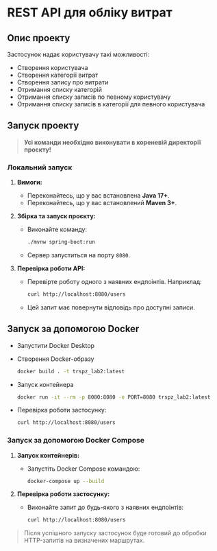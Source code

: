 
# REST API для обліку витрат

## Опис проекту
Застосунок надає користувачу такі можливості:
- Створення користувача
- Створення категорії витрат
- Створення запису про витрати
- Отримання списку категорій
- Отримання списку записів по певному користувачу
- Отримання списку записів в категорії для певного користувача

## Запуск проекту

> **Усі команди необхідно виконувати в кореневій директорії проєкту!**

### Локальний запуск

1. **Вимоги:**
   - Переконайтесь, що у вас встановлена **Java 17+**.
   - Переконайтесь, що у вас встановлений **Maven 3+**.

2. **Збірка та запуск проєкту:**
   - Виконайте команду:
     ```bash
     ./mvnw spring-boot:run
     ```
   - Сервер запуститься на порту `8080`.

3. **Перевірка роботи API:**
   - Перевірте роботу одного з наявних ендпоінтів. Наприклад:
     ```bash
     curl http://localhost:8080/users
     ```
   - Цей запит має повернути відповідь про доступні записи.
  



## Запуск за допомогою Docker

- Запустити Docker Desktop

- Створення Docker-образу
    ```bash
    docker build . -t trspz_lab2:latest
    ```

- Запуск контейнера
    ```bash
    docker run -it --rm -p 8080:8080 -e PORT=8080 trspz_lab2:latest
    ```
- Перевірка роботи застосунку:
     ```bash
     curl http://localhost:8080/users
     ```


### Запуск за допомогою Docker Compose

1. **Запуск контейнерів:**
   - Запустіть Docker Compose командою:
     ```bash
     docker-compose up --build
     ```

2. **Перевірка роботи застосунку:**
   - Виконайте запит до будь-якого з наявних ендпоінтів:
     ```bash
     curl http://localhost:8080/users
     ```

> Після успішного запуску застосунок буде готовий до обробки HTTP-запитів на визначених маршрутах.
